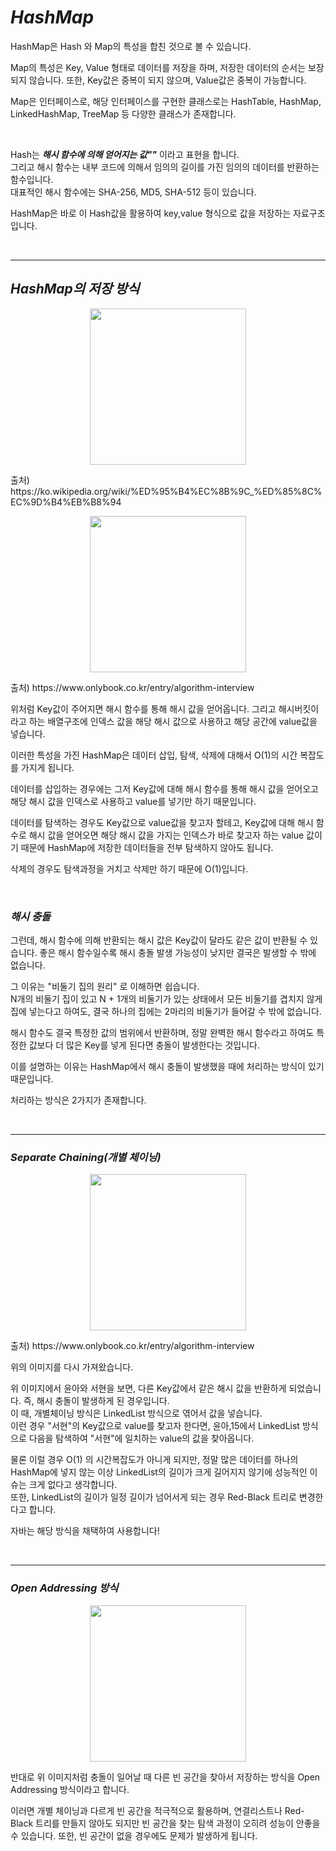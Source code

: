 # **_HashMap_**

HashMap은 Hash 와 Map의 특성을 합친 것으로 볼 수 있습니다.

Map의 특성은 Key, Value 형태로 데이터를 저장을 하며, 저장한 데이터의 순서는 보장되지 않습니다. 또한, Key값은 중복이 되지 않으며, Value값은 중복이 가능합니다.

Map은 인터페이스로, 해당 인터페이스를 구현한 클래스로는 HashTable, HashMap, LinkedHashMap, TreeMap 등 다양한 클래스가 존재합니다.

<br>

Hash는 **_해시 함수에 의해 얻어지는 값""_** 이라고 표현을 합니다.  
그리고 해시 함수는 내부 코드에 의해서 임의의 길이를 가진 임의의 데이터를 반환하는 함수입니다.  
대표적인 해시 함수에는 SHA-256, MD5, SHA-512 등이 있습니다.

HashMap은 바로 이 Hash값을 활용하여 key,value 형식으로 값을 저장하는 자료구조입니다.

<br>

---

## **_HashMap의 저장 방식_**

  <p align = "center"><img src="https://user-images.githubusercontent.com/62879192/189293107-8b29d00f-33bf-4001-aa9a-3c642f00f774.png" height = 250px></p>
  출처) https://ko.wikipedia.org/wiki/%ED%95%B4%EC%8B%9C_%ED%85%8C%EC%9D%B4%EB%B8%94

<p align = "center"><img src="https://user-images.githubusercontent.com/62879192/189293149-8f7e8859-c593-4ed2-83e5-293c34cb5f38.png" height = 250px></p>
출처) https://www.onlybook.co.kr/entry/algorithm-interview

</br>

위처럼 Key값이 주어지면 해시 함수를 통해 해시 값을 얻어옵니다. 그리고 해시버킷이라고 하는 배열구조에 인덱스 값을 해당 해시 값으로 사용하고 해당 공간에 value값을 넣습니다.

이러한 특성을 가진 HashMap은 데이터 삽입, 탐색, 삭제에 대해서 O(1)의 시간 복잡도를 가지게 됩니다.

데이터를 삽입하는 경우에는 그저 Key값에 대해 해시 함수를 통해 해시 값을 얻어오고 해당 해시 값을 인덱스로 사용하고 value를 넣기만 하기 때문입니다.

데이터를 탐색하는 경우도 Key값으로 value값을 찾고자 할테고, Key값에 대해 해시 함수로 해시 값을 얻어오면 해당 해시 값을 가지는 인덱스가 바로 찾고자 하는 value 값이기 때문에 HashMap에 저장한 데이터들을 전부 탐색하지 않아도 됩니다.

삭제의 경우도 탐색과정을 거치고 삭제만 하기 때문에 O(1)입니다.

<br>

### **_해시 충돌_**

그런데, 해시 함수에 의해 반환되는 해시 값은 Key값이 달라도 같은 값이 반환될 수 있습니다. 좋은 해시 함수일수록 해시 충돌 발생 가능성이 낮지만 결국은 발생할 수 밖에 없습니다.

그 이유는 "비둘기 집의 원리" 로 이해하면 쉽습니다.  
N개의 비둘기 집이 있고 N + 1개의 비둘기가 있는 상태에서 모든 비둘기를 겹치지 않게 집에 넣는다고 하여도, 결국 하나의 집에는 2마리의 비둘기가 들어갈 수 밖에 없습니다.

해시 함수도 결국 특정한 값의 범위에서 반환하며, 정말 완벽한 해시 함수라고 하여도 특정한 값보다 더 많은 Key를 넣게 된다면 충돌이 발생한다는 것입니다.

이를 설명하는 이유는 HashMap에서 해시 충돌이 발생했을 때에 처리하는 방식이 있기 때문입니다.

처리하는 방식은 2가지가 존재합니다.

<br>

---

### **_Separate Chaining(개별 체이닝)_**

<p align = "center"><img src="https://user-images.githubusercontent.com/62879192/189293149-8f7e8859-c593-4ed2-83e5-293c34cb5f38.png" height = 250px></p>
출처) https://www.onlybook.co.kr/entry/algorithm-interview

위의 이미지를 다시 가져왔습니다.

위 이미지에서 윤아와 서현을 보면, 다른 Key값에서 같은 해시 값을 반환하게 되었습니다. 즉, 해시 충돌이 발생하게 된 경우입니다.  
이 때, 개별체이닝 방식은 LinkedList 방식으로 엮어서 값을 넣습니다.  
이런 경우 "서현"의 Key값으로 value를 찾고자 한다면, 윤아,15에서 LinkedList 방식으로 다음을 탐색하여 "서현"에 일치하는 value의 값을 찾아옵니다.

물론 이럴 경우 O(1) 의 시간복잡도가 아니게 되지만, 정말 많은 데이터를 하나의 HashMap에 넣지 않는 이상 LinkedList의 길이가 크게 길어지지 않기에 성능적인 이슈는 크게 없다고 생각합니다.  
또한, LinkedList의 길이가 일정 길이가 넘어서게 되는 경우 Red-Black 트리로 변경한다고 합니다.

자바는 해당 방식을 채택하여 사용합니다!

<br>

---

### **_Open Addressing 방식_**

<p align = "center"><img src="https://user-images.githubusercontent.com/62879192/189293163-7f474d78-86bf-40b1-be8e-bd6b7f9bbc34.png" height = 250px></p>

반대로 위 이미지처럼 충돌이 일어날 때 다른 빈 공간을 찾아서 저장하는 방식을 Open Addressing 방식이라고 합니다.

이러면 개별 체이닝과 다르게 빈 공간을 적극적으로 활용하며, 연결리스트나 Red-Black 트리를 만들지 않아도 되지만 빈 공간을 찾는 탐색 과정이 오히려 성능이 안좋을 수 있습니다. 또한, 빈 공간이 없을 경우에도 문제가 발생하게 됩니다.
